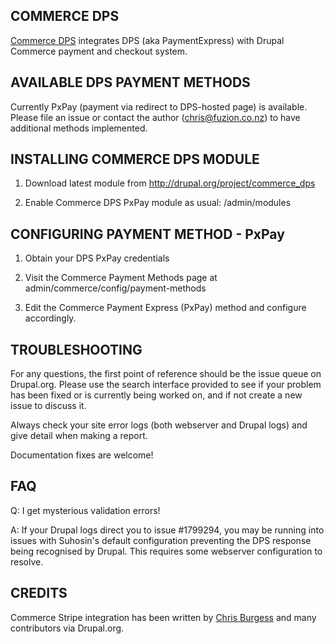 COMMERCE DPS
------------

[Commerce DPS](http://drupal.org/project/commerce_dps) integrates DPS
(aka PaymentExpress) with Drupal Commerce payment and checkout system.

AVAILABLE DPS PAYMENT METHODS
-----------------------------

Currently PxPay (payment via redirect to DPS-hosted page) is
available. Please file an issue or contact the author
(chris@fuzion.co.nz) to have additional methods implemented.

INSTALLING COMMERCE DPS MODULE
------------------------------

1. Download latest module from http://drupal.org/project/commerce_dps

2. Enable Commerce DPS PxPay module as usual: /admin/modules

CONFIGURING PAYMENT METHOD - PxPay
----------------------------------

1. Obtain your DPS PxPay credentials

2. Visit the Commerce Payment Methods page at admin/commerce/config/payment-methods

3. Edit the Commerce Payment Express (PxPay) method and configure accordingly.

TROUBLESHOOTING
---------------

For any questions, the first point of reference should be the issue
queue on Drupal.org. Please use the search interface provided to see
if your problem has been fixed or is currently being worked on, and if
not create a new issue to discuss it.

Always check your site error logs (both webserver and Drupal logs) and
give detail when making a report.

Documentation fixes are welcome!

FAQ
---

Q: I get mysterious validation errors!

A: If your Drupal logs direct you to issue #1799294, you may be
   running into issues with Suhosin's default configuration preventing
   the DPS response being recognised by Drupal. This requires some
   webserver configuration to resolve.

CREDITS
-------

Commerce Stripe integration has been written by [Chris Burgess](https://drupal.org/user/76026) and many contributors via Drupal.org.
